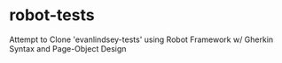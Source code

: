 # robot-tests
Attempt to Clone 'evanlindsey-tests' using Robot Framework w/ Gherkin Syntax and Page-Object Design

